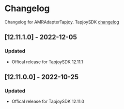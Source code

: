 # Changelog

Changelog for AMRAdapterTapjoy. 
TapjoySDK [changelog](https://dev.tapjoy.com/en/ios-sdk/Changelog)

## [12.11.1.0] - 2022-12-05
### Updated
- Offical release for TapjoySDK 12.11.1

## [12.11.0.0] - 2022-10-25
### Updated
- Offical release for TapjoySDK 12.11.0
